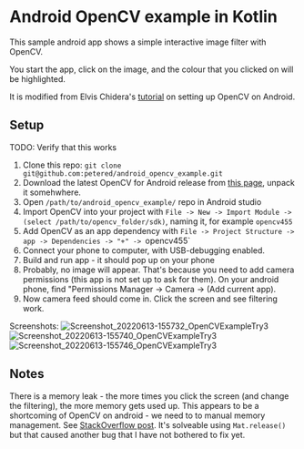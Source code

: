 # Android OpenCV example in Kotlin

This sample android app shows a simple interactive image filter with OpenCV.  

You start the app, click on the image, and the colour that you clicked on will be highlighted.

It is modified from Elvis Chidera's [tutorial](https://medium.com/android-news/a-beginners-guide-to-setting-up-opencv-android-library-on-android-studio-19794e220f3c) on setting up OpenCV on Android.


## Setup

TODO: Verify that this works

1) Clone this repo: `git clone git@github.com:petered/android_opencv_example.git`
2) Download the latest OpenCV for Android release from [this page]([url](https://opencv.org/releases/)), unpack it somehwhere.
3) Open `/path/to/android_opencv_example/` repo in Android studio
4) Import OpenCV into your project with `File -> New -> Import Module -> (select /path/to/opencv_folder/sdk)`, naming it, for example `opencv455`
5) Add OpenCV as an app dependency with `File -> Project Structure -> app -> Dependencies -> "+" -> `opencv455`
6) Connect your phone to computer, with USB-debugging enabled. 
7) Build and run app - it should pop up on your phone
8) Probably, no image will appear.  That's because you need to add camera permissions (this app is not set up to ask for them).  On your android phone, find "Permissions Manager -> Camera -> (Add current app).
9) Now camera feed should come in.  Click the screen and see filtering work.

Screenshots: 
![Screenshot_20220613-155732_OpenCVExampleTry3](https://user-images.githubusercontent.com/1148799/173461136-45405b69-e731-4243-858d-230bdbc802ed.jpg)
![Screenshot_20220613-155740_OpenCVExampleTry3](https://user-images.githubusercontent.com/1148799/173461234-b9b9d6e6-77c6-429d-9491-a619d8216ff3.jpg)
![Screenshot_20220613-155746_OpenCVExampleTry3](https://user-images.githubusercontent.com/1148799/173461239-083408cb-0b1a-4728-9150-36bdd6563177.jpg)

## Notes

There is a memory leak - the more times you click the screen (and change the filtering), the more memory gets used up. This appears to be a shortcoming of OpenCV on android - we need to to manual memory management.  See [StackOverflow post](https://stackoverflow.com/questions/72580005/opencv-memory-leak-on-android-garbage-collection-not-working).  It's solveable using `Mat.release()` but that caused another bug that I have not bothered to fix yet.
